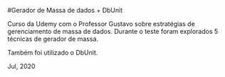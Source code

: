 #Gerador de Massa de dados + DbUnit

Curso da Udemy com o Professor Gustavo sobre estratégias de gerenciamento de massa de dados.
Durante o teste foram explorados 5 técnicas de gerador de massa.

Também foi utilizado o DbUnit.

Jul, 2020
